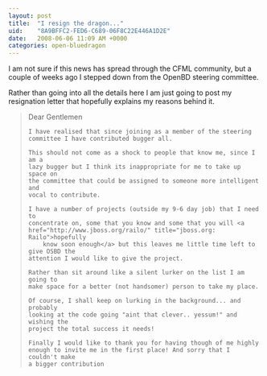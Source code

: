 ```yaml
---
layout: post
title:  "I resign the dragon..."
uid:	"8A9BFFC2-FED6-C689-06F8C22E446A1D2E"
date:   2008-06-06 11:09 AM +0000
categories: open-bluedragon
---
```

I am not sure if this news has spread through the CFML community, but a couple of weeks ago I stepped down from the OpenBD steering committee.

Rather than going into all the details here I am just going to post my resignation letter that hopefully explains my reasons behind it.

<blockquote>
	Dear Gentlemen

	I have realised that since joining as a member of the steering  
	committee I have contributed bugger all.

	This should not come as a shock to people that know me, since I am a  
	lazy bugger but I think its inappropriate for me to take up space on  
	the committee that could be assigned to someone more intelligent and  
	vocal to contribute.

	I have a number of projects (outside my 9-6 day job) that I need to  
	concentrate on, some that you know and some that you will <a href="http://www.jboss.org/railo/" title="jboss.org: Railo">hopefully  
		know soon enough</a> but this leaves me little time left to give OSBD the  
	attention I would like to give the project.

	Rather than sit around like a silent lurker on the list I am going to  
	make space for a better (not handsomer) person to take my place.

	Of course, I shall keep on lurking in the background... and probably  
	looking at the code going "aint that clever.. yessum!" and wishing the  
	project the total success it needs!

	Finally I would like to thank you for having though of me highly  
	enough to invite me in the first place! And sorry that I couldn't make  
	a bigger contribution
	
</blockquote>